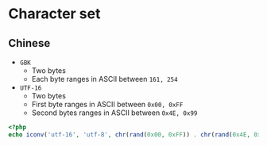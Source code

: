 # Character set

## Chinese

- `GBK` 
    - Two bytes
    - Each byte ranges in ASCII between `161, 254`
- `UTF-16`
    - Two bytes
    - First byte ranges in ASCII between `0x00, 0xFF`
    - Second bytes ranges in ASCII between `0x4E, 0x99`

```php
<?php
echo iconv('utf-16', 'utf-8', chr(rand(0x00, 0xFF)) . chr(rand(0x4E, 0x99)));
```
